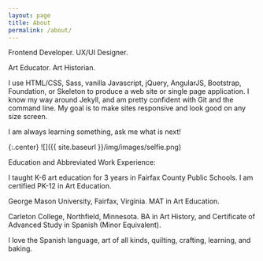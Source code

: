 ```yaml
---
layout: page
title: About
permalink: /about/
---
```



Frontend Developer.
UX/UI Designer.

Art Educator.
Art Historian.

I use HTML/CSS, Sass, vanilla Javascript, jQuery, AngularJS, Bootstrap, Foundation, or Skeleton to produce a web site or single page application. I know my way around Jekyll, and am pretty confident with Git and the command line. My goal is to make sites responsive and look good on any size screen.

I am always learning something, ask me what is next!

{:.center}
![]({{ site.baseurl }}/img/images/selfie.png)


Education and Abbreviated Work Experience:

I taught K-6 art education for 3 years in Fairfax County Public Schools. I am certified PK-12 in Art Education. 

George Mason University, Fairfax, Virginia. MAT in Art Education. 


Carleton College, Northfield, Minnesota. BA in Art History, and  Certificate of Advanced Study in Spanish (Minor Equivalent). 

I love the Spanish language, art of all kinds, quilting, crafting, learning, and baking.

